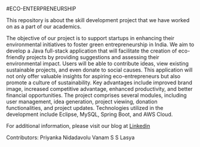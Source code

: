 #ECO-ENTERPRENEURSHIP


This repository is about the skill development project that we have worked on as a part of our academics.

The objective of our project is to support startups in enhancing their environmental initiatives to foster green entrepreneurship in India. We aim to develop a Java full-stack application that will facilitate the creation of eco-friendly projects by providing suggestions and assessing their environmental impact. Users will be able to contribute ideas, view existing sustainable projects, and even donate to social causes. This application will not only offer valuable insights for aspiring eco-entrepreneurs but also promote a culture of sustainability. Key advantages include improved brand image, increased competitive advantage, enhanced productivity, and better financial opportunities. The project comprises several modules, including user management, idea generation, project viewing, donation functionalities, and project updates. Technologies utilized in the development include Eclipse, MySQL, Spring Boot, and AWS Cloud.

For additional information, please visit our blog at [Linkedin](https://www.linkedin.com/pulse/eco-entrepreneurship-nidadavolu-s-p-priyanka/) 


Contributors: Priyanka Nidadavolu
              Vanam S S Lasya
